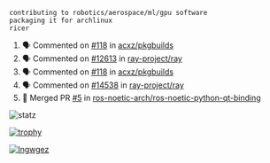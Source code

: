 ```
contributing to robotics/aerospace/ml/gpu software
packaging it for archlinux
ricer
```

<!--START_SECTION:activity-->
1. 🗣 Commented on [#118](https://github.com/acxz/pkgbuilds/issues/118) in [acxz/pkgbuilds](https://github.com/acxz/pkgbuilds)
2. 🗣 Commented on [#12613](https://github.com/ray-project/ray/issues/12613) in [ray-project/ray](https://github.com/ray-project/ray)
3. 🗣 Commented on [#118](https://github.com/acxz/pkgbuilds/issues/118) in [acxz/pkgbuilds](https://github.com/acxz/pkgbuilds)
4. 🗣 Commented on [#14538](https://github.com/ray-project/ray/issues/14538) in [ray-project/ray](https://github.com/ray-project/ray)
5. 🎉 Merged PR [#5](https://github.com/ros-noetic-arch/ros-noetic-python-qt-binding/pull/5) in [ros-noetic-arch/ros-noetic-python-qt-binding](https://github.com/ros-noetic-arch/ros-noetic-python-qt-binding)
<!--END_SECTION:activity-->


![statz](https://github-readme-stats.vercel.app/api?username=acxz&include_all_commits=true&show_icons=true)

[![trophy](https://github-profile-trophy.vercel.app/?username=acxz)](https://github.com/ryo-ma/github-profile-trophy)

[![lngwgez](https://github-readme-stats.vercel.app/api/top-langs/?username=acxz&layout=compact)](https://github.com/acxz/github-readme-stats)


<!--
**acxz/acxz** is a ✨ _special_ ✨ repository because its `README.md` (this file) appears on your GitHub profile.

Here are some ideas to get you started:

- 🔭 I’m currently working on ...
- 🌱 I’m currently learning ...
- 👯 I’m looking to collaborate on ...
- 🤔 I’m looking for help with ...
- 💬 Ask me about ...
- 📫 How to reach me: ...
- 😄 Pronouns: ...
- ⚡ Fun fact: ...
-->
